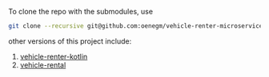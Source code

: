 To clone the repo with the submodules, use

```bash
git clone --recursive git@github.com:oenegm/vehicle-renter-microservices.git
```

other versions of this project include:

1. [vehicle-renter-kotlin](https://github.com/oenegm/vehicle-renter-kotlin)
2. [vehicle-rental](https://github.com/oenegm/vehicle-rental)
